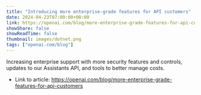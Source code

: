 ```yaml
---
title: "Introducing more enterprise-grade features for API customers"
date: 2024-04-23T07:00:00+00:00
link: https://openai.com/blog/more-enterprise-grade-features-for-api-customers
showShare: false
showReadTime: false
thumbnail: images/dotnet.png
tags: ["openai.com/blog"]
---
```

Increasing enterprise support with more security features and controls, updates to our Assistants API, and tools to better manage costs.

- Link to article: https://openai.com/blog/more-enterprise-grade-features-for-api-customers